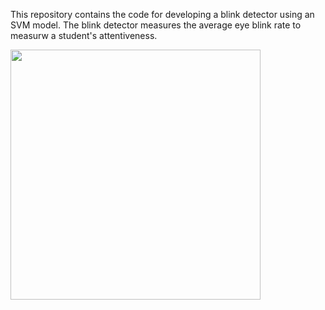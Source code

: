 This repository contains the code for developing a blink detector using an SVM model. The blink detector measures the average eye blink rate to measurw a student's attentiveness.

<img src="https://github.com/Saimatonni/Gift_shop_Management/blob/master/public/images/SS/slide.png" height="400" />

